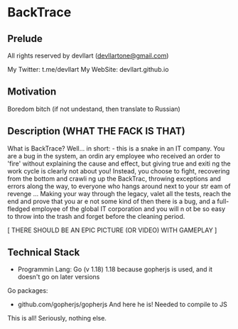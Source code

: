 # BackTrace

## Prelude

All rights reserved by devllart (devllartone@gmail.com)

My Twitter: t.me/devllart
My WebSite: devllart.github.io

## Motivation

Boredom bitch (if not undestand, then translate to Russian)

## Description (WHAT THE FACK IS THAT)

What is BackTrace? Well... in short: - this is a snake in an IT company. You are a bug in the system, an ordin
ary employee who received an order to 'fire' without explaining the cause and effect, but giving true and exiti
ng the work cycle is clearly not about you! Instead, you choose to fight, recovering from the bottom and crawli
ng up the BackTrac, throwing exceptions and errors along the way, to everyone who hangs around next to your str
eam of revenge ... Making your way through the legacy, valet all the tests, reach the end and prove that you ar
e not some kind of then there is a bug, and a full-fledged employee of the global IT corporation and you will n
ot be so easy to throw into the trash and forget before the cleaning period.

[ THERE SHOULD BE AN EPIC PICTURE (OR VIDEO) WITH GAMEPLAY ]

## Technical Stack

- Programmin Lang: Go (v 1.18)
1.18 because gopherjs is used, and it doesn't go on later versions

Go packages:
- github.com/gopherjs/gopherjs
And here he is! Needed to compile to JS

This is all! Seriously, nothing else.


